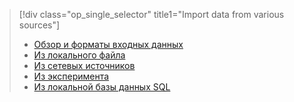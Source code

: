 > [!div class="op_single_selector" title1="Import data from various sources"]
> * [Обзор и форматы входных данных](../articles/machine-learning/machine-learning-data-science-import-data.md)
> * [Из локального файла](../articles/machine-learning/machine-learning-import-data-from-local-file.md)
> * [Из сетевых источников](../articles/machine-learning/machine-learning-import-data-from-online-sources.md)
> * [Из эксперимента](../articles/machine-learning/machine-learning-import-data-from-an-experiment.md)
> * [Из локальной базы данных SQL](../articles/machine-learning/machine-learning-use-data-from-an-on-premises-sql-server.md)
>  

